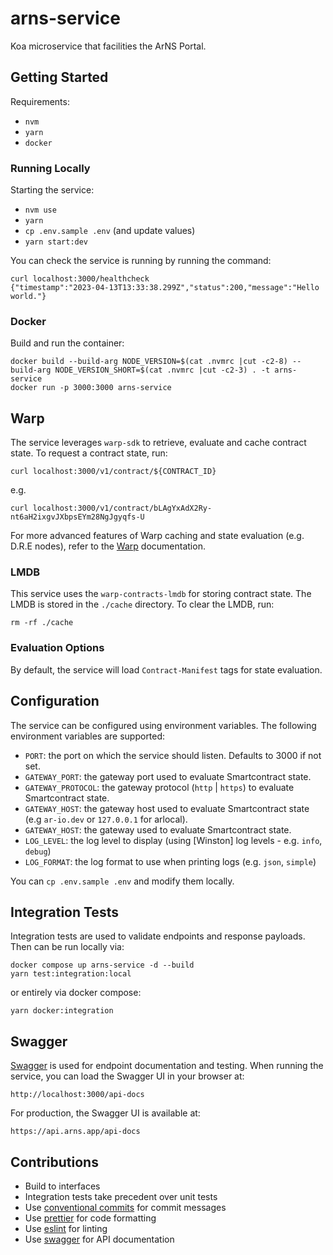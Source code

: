 # arns-service

Koa microservice that facilities the ArNS Portal.

## Getting Started

Requirements:

- `nvm`
- `yarn`
- `docker`

### Running Locally

Starting the service:

- `nvm use`
- `yarn`
- `cp .env.sample .env` (and update values)
- `yarn start:dev`

You can check the service is running by running the command:

```shell
curl localhost:3000/healthcheck
{"timestamp":"2023-04-13T13:33:38.299Z","status":200,"message":"Hello world."}
```

### Docker

Build and run the container:

```shell
docker build --build-arg NODE_VERSION=$(cat .nvmrc |cut -c2-8) --build-arg NODE_VERSION_SHORT=$(cat .nvmrc |cut -c2-3) . -t arns-service
docker run -p 3000:3000 arns-service
```

## Warp

The service leverages `warp-sdk` to retrieve, evaluate and cache contract state. To request a contract state, run:

```shell
curl localhost:3000/v1/contract/${CONTRACT_ID}
```

e.g.

```shell
curl localhost:3000/v1/contract/bLAgYxAdX2Ry-nt6aH2ixgvJXbpsEYm28NgJgyqfs-U
```

For more advanced features of Warp caching and state evaluation (e.g. D.R.E nodes), refer to the [Warp] documentation.

### LMDB

This service uses the `warp-contracts-lmdb` for storing contract state. The LMDB is stored in the `./cache` directory. To clear the LMDB, run:

```shell
rm -rf ./cache
```

### Evaluation Options

By default, the service will load `Contract-Manifest` tags for state evaluation.

## Configuration

The service can be configured using environment variables. The following environment variables are supported:

- `PORT`: the port on which the service should listen. Defaults to 3000 if not set.
- `GATEWAY_PORT`: the gateway port used to evaluate Smartcontract state.
- `GATEWAY_PROTOCOL`: the gateway protocol (`http` | `https`) to evaluate Smartcontract state.
- `GATEWAY_HOST`: the gateway host used to evaluate Smartcontract state (e.g `ar-io.dev` or `127.0.0.1` for arlocal).
- `GATEWAY_HOST`: the gateway used to evaluate Smartcontract state.
- `LOG_LEVEL`: the log level to display (using [Winston] log levels - e.g. `info`, `debug`)
- `LOG_FORMAT`: the log format to use when printing logs (e.g. `json`, `simple`)

You can `cp .env.sample .env` and modify them locally.

## Integration Tests

Integration tests are used to validate endpoints and response payloads. Then can be run locally via:

```shell
docker compose up arns-service -d --build
yarn test:integration:local
```

or entirely via docker compose:

```shell
yarn docker:integration
```

## Swagger

[Swagger] is used for endpoint documentation and testing. When running the service, you can load the Swagger UI in your browser at:

```shell
http://localhost:3000/api-docs
```

For production, the Swagger UI is available at:

```shell
https://api.arns.app/api-docs
```

## Contributions

- Build to interfaces
- Integration tests take precedent over unit tests
- Use [conventional commits] for commit messages
- Use [prettier] for code formatting
- Use [eslint] for linting
- Use [swagger] for API documentation

[Swagger]: https://swagger.io/
[conventional commits]: https://www.conventionalcommits.org/en/v1.0.0/
[prettier]: https://prettier.io/
[eslint]: https://eslint.org/
[Warp]: https://academy.warp.cc/docs/docs-intro
